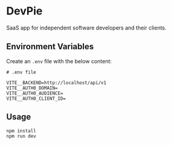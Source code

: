 # DevPie

SaaS app for independent software developers and their clients.

## Environment Variables

Create an `.env` file with the below content:
```
# .env file

VITE__BACKEND=http://localhost/api/v1
VITE__AUTH0_DOMAIN=
VITE__AUTH0_AUDIENCE=
VITE__AUTH0_CLIENT_ID=
```
## Usage

```
npm install
npm run dev
```
